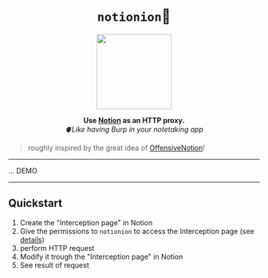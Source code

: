 <div align="center">
<h1>
  <code>notionion</code>🧅
</h1>
  <img src="https://github.com/ariary/notionion/blob/main/img/onion-logo.png"  width=150>
  
  <strong> Use <a href="https://www.notion.so">Notion</a> as an HTTP proxy.</strong><br>
  <i>🫀Like having Burp in your notetaking app</i>
</div>

<blockquote align=left>
roughly inspired by the great idea of <a href="https://github.com/mttaggart/OffensiveNotion">OffensiveNotion</a>! 
</blockquote>

---

... DEMO

---

## Quickstart

1. Create the "Interception page" in Notion
2. Give the permissions to `notionion` to access the Interception page (see [details]())
3. perform HTTP request
4. Modify it trough the "Interception page" in Notion
5. See result of request

